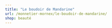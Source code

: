```yaml
---
title: "Le boudoir de Mandarine"
url: /monnetier-mornex/le-boudoir-de-mandarine/
shop: beauté
---
```

